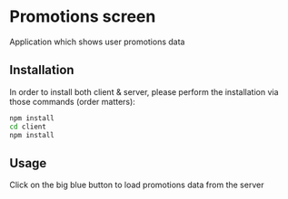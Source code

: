 # Promotions screen

Application which shows user promotions data

## Installation

In order to install both client & server, please perform the installation via those commands (order matters):

```bash
npm install
cd client
npm install
```

## Usage

Click on the big blue button to load promotions data from the server
